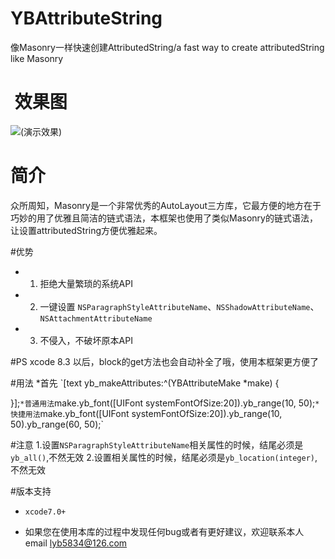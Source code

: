 # YBAttributeString
像Masonry一样快速创建AttributedString/a fast way to create attributedString like Masonry

#  效果图
 ![(演示效果)](http://7xt3dd.com1.z0.glb.clouddn.com/YBAttributeStringAnimation.gif)

# 简介
众所周知，Masonry是一个非常优秀的AutoLayout三方库，它最方便的地方在于巧妙的用了优雅且简洁的链式语法，本框架也使用了类似Masonry的链式语法，让设置attributedString方便优雅起来。

#优势
 * 1. 拒绝大量繁琐的系统API
 * 2. 一键设置 `NSParagraphStyleAttributeName`、`NSShadowAttributeName`、`NSAttachmentAttributeName`
 * 3. 不侵入，不破坏原本API

#PS
 xcode 8.3 以后，block的get方法也会自动补全了哦，使用本框架更方便了

#用法
*首先 `[text yb_makeAttributes:^(YBAttributeMake *make) {
   
}];`
*普通用法
`make.yb_font([UIFont systemFontOfSize:20]).yb_range(10, 50);`
*快捷用法
`make.yb_font([UIFont systemFontOfSize:20]).yb_range(10, 50).yb_range(60, 50);`

#注意
1.设置`NSParagraphStyleAttributeName`相关属性的时候，结尾必须是`yb_all()`,不然无效
2.设置相关属性的时候，结尾必须是`yb_location(integer)`,不然无效

#版本支持
* `xcode7.0+`

* 如果您在使用本库的过程中发现任何bug或者有更好建议，欢迎联系本人email  lyb5834@126.com

